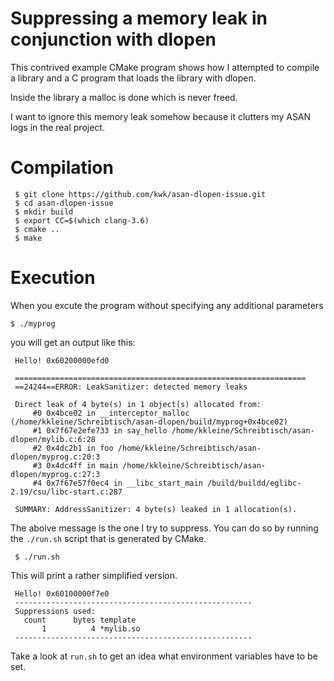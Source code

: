 # Suppressing a memory leak in conjunction with dlopen

This contrived example CMake program shows how I attempted to compile a
library and a C program that loads the library with dlopen.

Inside the library a malloc is done which is never freed.

I want to ignore this memory leak somehow because it clutters my ASAN logs in
the real project.

# Compilation

     $ git clone https://github.com/kwk/asan-dlopen-issue.git
     $ cd asan-dlopen-issue
     $ mkdir build
     $ export CC=$(which clang-3.6)
     $ cmake ..
     $ make

# Execution

When you excute the program without specifying any additional parameters

    $ ./myprog

you will get an output like this:

     Hello! 0x60200000efd0
     
     =================================================================
     ==24244==ERROR: LeakSanitizer: detected memory leaks
     
     Direct leak of 4 byte(s) in 1 object(s) allocated from:
         #0 0x4bce02 in __interceptor_malloc (/home/kkleine/Schreibtisch/asan-dlopen/build/myprog+0x4bce02)
         #1 0x7f67e2efe733 in say_hello /home/kkleine/Schreibtisch/asan-dlopen/mylib.c:6:28
         #2 0x4dc2b1 in foo /home/kkleine/Schreibtisch/asan-dlopen/myprog.c:20:3
         #3 0x4dc4ff in main /home/kkleine/Schreibtisch/asan-dlopen/myprog.c:27:3
         #4 0x7f67e57f0ec4 in __libc_start_main /build/buildd/eglibc-2.19/csu/libc-start.c:287
     
     SUMMARY: AddressSanitizer: 4 byte(s) leaked in 1 allocation(s).

The aboive message is the one I try to suppress. You can do so by running
the `./run.sh` script that is generated by CMake.

     $ ./run.sh 

This will print a rather simplified version.

     Hello! 0x60100000f7e0
     -----------------------------------------------------
     Suppressions used:
       count      bytes template
           1          4 *mylib.so
     -----------------------------------------------------

Take a look at `run.sh` to get an idea what environment variables have to be set.
